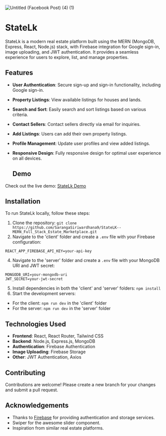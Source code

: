 ![Untitled (Facebook Post) (4) (1)](https://github.com/SarangaSiriwardhana9/StateLK--MERN_Full_Stack_Estate_Marketplace/assets/99233703/6571cc76-b0b3-4bed-becf-a7a555a6d738)
# StateLk

StateLk is a modern real estate platform built using the MERN (MongoDB, Express, React, Node.js) stack, with Firebase integration for Google sign-in, image uploading, and JWT authentication. It provides a seamless experience for users to explore, list, and manage properties.

## Features

- **User Authentication**: Secure sign-up and sign-in functionality, including Google sign-in.
- **Property Listings**: View available listings for houses and lands.
- **Search and Sort**: Easily search and sort listings based on various criteria.
- **Contact Sellers**: Contact sellers directly via email for inquiries.
- **Add Listings**: Users can add their own property listings.
- **Profile Management**: Update user profiles and view added listings.
- **Responsive Design**: Fully responsive design for optimal user experience on all devices.

  ## Demo

Check out the live demo: [StateLk Demo](https://statelk-deployed.onrender.com)

## Installation

To run StateLk locally, follow these steps:

1. Clone the repository: `git clone https://github.com/SarangaSiriwardhana9/StateLK--MERN_Full_Stack_Estate_Marketplace.git`
2. Navigate to the 'client' folder and create a `.env` file with your Firebase configuration:
```
REACT_APP_FIREBASE_API_KEY=your-api-key
```
4. Navigate to the 'server' folder and create a `.env` file with your MongoDB URI and JWT secret:
```
MONGODB_URI=your-mongodb-uri
JWT_SECRET=your-jwt-secret
```
5. Install dependencies in both the 'client' and 'server' folders: `npm install`
6. Start the development servers:
- For the client: `npm run dev` in the 'client' folder
- For the server: `npm run dev` in the 'server' folder

## Technologies Used

- **Frontend**: React, React Router, Tailwind CSS
- **Backend**: Node.js, Express.js, MongoDB
- **Authentication**: Firebase Authentication
- **Image Uploading**: Firebase Storage
- **Other**: JWT Authentication, Axios

## Contributing

Contributions are welcome! Please create a new branch for your changes and submit a pull request.


## Acknowledgements

- Thanks to [Firebase](https://firebase.google.com/) for providing authentication and storage services.
- Swiper for the awesome slider component.
- Inspiration from similar real estate platforms.
